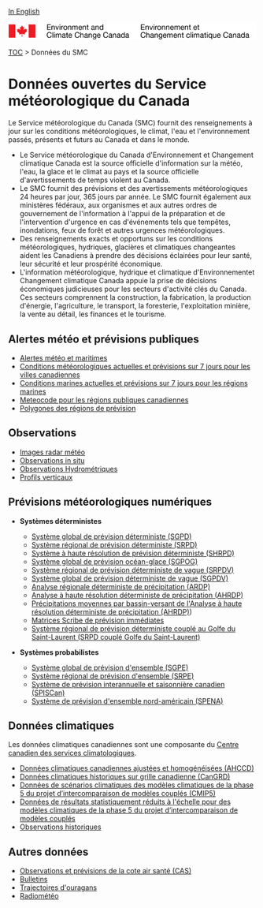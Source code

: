 [In English](readme_en.md)

![ECCC logo](../img_eccc-logo.png)

[TOC](../readme_fr.md) > Données du SMC


# Données ouvertes du Service météorologique du Canada 

Le Service météorologique du Canada (SMC) fournit des renseignements à jour sur les conditions météorologiques, le climat, l'eau et l'environnement passés, présents et futurs au Canada et dans le monde.

* Le Service météorologique du Canada d'Environnement et Changement climatique  Canada est la source officielle d'information sur la météo, l'eau, la glace et le climat au pays et la source officielle d'avertissements de temps violent au Canada.
* Le SMC fournit des prévisions et des avertissements météorologiques 24 heures par jour, 365 jours par année. Le SMC fournit également aux ministères fédéraux, aux organismes et aux autres ordres de gouvernement de l'information à l'appui de la préparation et de l'intervention d'urgence en cas d'événements tels que tempêtes, inondations, feux de forêt et autres urgences météorologiques.
* Des renseignements exacts et opportuns sur les conditions météorologiques, hydriques, glacières et climatiques changeantes aident les Canadiens à prendre des décisions éclairées pour leur santé, leur sécurité et leur prospérité économique.
* L'information météorologique, hydrique et climatique d'Environnementet Changement climatique Canada appuie la prise de décisions économiques judicieuses pour les secteurs d'activité clés du Canada. Ces secteurs comprennent la construction, la fabrication, la production d'énergie, l'agriculture, le transport, la foresterie, l'exploitation minière, la vente au détail, les finances et le tourisme.

## Alertes météo et prévisions publiques

* [Alertes météo et maritimes](pub_forecast/readme_alerts_fr.md)
* [Conditions météorologiques actuelles et prévisions sur 7 jours pour les villes canadiennes](pub-forecast/readme_currentweather-cond_fr.md)
* [Conditions marines actuelles et prévisions sur 7 jours pour les régions marines](pub_forecast/readme_currentmarine-cond_fr.md)
* [Meteocode pour les régions publiques canadiennes](pub_forecast/readme_meteocode_fr.md)
* [Polygones des régions de prévision](pub_forecast/readme_polygon_fr.md)

## Observations 

* [Images radar météo](obs_radar/readme_radar_fr.md)
* [Observations in situ](obs_station/readme_observation_fr.md)
* [Observations Hydrométriques](obs_hydrometric/readme_hydrometric_hydrometric_fr.md)
* [Profils verticaux](obs_vertical-profiles/readme_forecast-vertical-pfl_fr.md)


## Prévisions météorologiques numériques

* **Systèmes déterministes**

  * [Système global de prévision déterministe (SGPD)](nwp_gdps/readme_gdps_fr.md)
  * [Système régional de prévision déterministe (SRPD)](nwp_rdps/readme_rdps_fr.md)
  * [Système à haute résolution de prévision déterministe (SHRPD)](nwp_hrdps/readme_hrdps_fr.md)
  * [Système global de prévision océan-glace (SGPOG)](nwp_giops/readme_giops_fr.md)
  * [Système régional de prévision déterministe de vague (SRPDV)](nwp_rdwps/readme_rdwps_fr.md)
  * [Système global de prévision déterministe de vague (SGPDV)](nwp_gdwps/readme_gdwps_fr.md)
  * [Analyse régionale déterministe de précipitation (ARDP)](nwp_rdpa/readme_rdpa_fr.md)
  * [Analyse à haute résolution déterministe de précipitation (AHRDP)](nwp_hrdpa/readme_hrdpa_fr.md)
  * [Précipitations moyennes par bassin-versant de l'Analyse à haute résolution déterministe de précipitation (AHRDP)](nwp_hrdpawatershed/readme_hrdpawatershed_fr.md))
  * [Matrices Scribe de prévision immédiates](nwp_nowcasting/readme_nowcasting_fr.md)
  * [Système régional de prévision déterministe couplé au Golfe du Saint-Laurent (SRPD couplé Golfe du Saint-Laurent)](nwp_systGSL/readme_systGSL_fr.md)
  
* **Systèmes probabilistes**

  * [Système global de prévision d'ensemble (SGPE)](nwp_geps/readme_geps_fr.md)
  * [Système régional de prévision d'ensemble (SRPE)](nwp_reps/readme_reps_fr.md)
  * [Système de prévision interannuelle et saisonnière canadien (SPISCan)](nwp_cansips/readme_cansips_fr.md)
  * [Système de prévision d'ensemble nord-américain (SPENA)](nwp_naefs/readme_naefs_fr.md)

## Données climatiques

Les données climatiques canadiennes sont une composante du [Centre canadien des services climatologiques](https://www.canada.ca/fr/environnement-changement-climatique/services/changements-climatiques/centre-canadien-services-climatiques.html).

* [Données climatiques canadiennes ajustées et homogénéisées (AHCCD)](climate/readme_ahccd_fr.md)
* [Données climatiques historiques sur grille canadienne (CanGRD)](climate/readme_cangrd_fr.md)
* [Données de scénarios climatiques des modèles climatiques de la phase 5 du projet d’intercomparaison de modèles couplés (CMIP5)](climate/readme_cmip5_fr.md)
* [Données de résultats statistiquement réduits à l'échelle pour des modèles climatiques de la phase 5 du projet d’intercomparaison de modèles couplés](climate/readme_dcs_fr.md)
* [Observations historiques](climat/readme_climate_fr.md)

## Autres données

* [Observations et prévisions de la cote air santé (CAS)](aqhi/readme_aqhi_fr.md)
* [Bulletins](bulletins/readme_bulletins_fr.md)
* [Trajectoires d'ouragans](trajectory/readme_hurricanes_fr.md)
* [Radiométéo](girouette/readme_radio-météo_fr.md)


